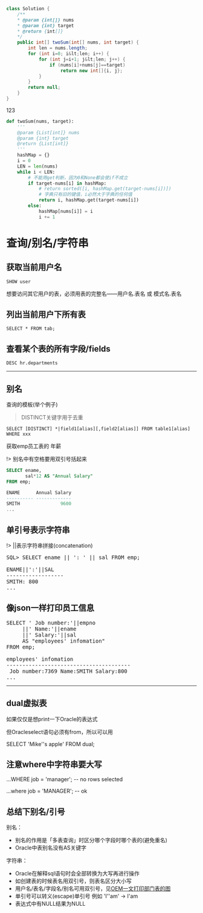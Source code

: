 ```java
class Solution {
    /**
    * @param {int[]} nums
    * @param {int} target
    * @return {int[]}
    */
    public int[] twoSum(int[] nums, int target) {
        int len = nums.length;
        for (int i=0; i&lt;len; i++) {
            for (int j=i+1; j&lt;len; j++) {
                if (nums[i]+nums[j]==target)
                    return new int[]{i, j};
            }
        }
        return null;
    }
}
```

123

```python
def twoSum(nums, target):
    '''
    @param {List[int]} nums
    @param {int} target
    @return {List[int]}
    '''
    hashMap = {}
    i = 0
    LEN = len(nums)
    while i < LEN:
        # 不能用get判断，因为0和None都会使if不成立
        if target-nums[i] in hashMap:
            # return sorted([i, hashMap.get(target-nums[i])])
            # 字典只有旧的键值，i必然大于字典的任何值
            return i, hashMap.get(target-nums[i])
        else:
            hashMap[nums[i]] = i
            i += 1
```

# 查询/别名/字符串

## 获取当前用户名

`SHOW user`

想要访问其它用户的表，必须用表的完整名——用户名.表名 或 模式名.表名

## 列出当前用户下所有表

`SELECT * FROM tab;`

## 查看某个表的所有字段/fields

`DESC hr.departments`

---

## 别名

查询的模板(举个例子)

> DISTINCT关键字用于去重

`SELECT [DISTINCT] *|field1[alias][,field2[alias]] FROM table1[alias] WHERE xxx`

获取emp员工表的 年薪

!> 别名中有空格要用双引号括起来

```sql
SELECT ename,
       sal*12 AS "Annual Salary"
FROM emp;

ENAME      Annual Salary
---------- -------------
SMITH               9600
...
```

## 单引号表示字符串

!> ||表示字符串拼接(concatenation)

<pre class="prettyprint lang-sql">
SQL> SELECT ename || ': ' || sal FROM emp;

ENAME||':'||SAL
------------------
SMITH: 800
...
</pre>

## 像json一样打印员工信息

<pre class="prettyprint lang-sql">
SELECT ' Job number:'||empno
     ||' Name:'||ename
     ||' Salary:'||sal
     AS "employees' infomation"
FROM emp;

employees' infomation
---------------------------------------
 Job number:7369 Name:SMITH Salary:800
...
</pre>

---

## dual虚拟表

如果仅仅是想print一下Oracle的表达式

但Oracleselect语句必须有from，所以可以用

SELECT 'Mike''s apple' FROM dual;

## 注意where中字符串要大写

...WHERE job = 'manager'; -- no rows selected

...where job = 'MANAGER'; -- ok

## 总结下别名/引号

别名：

- 别名的作用是「多表查询」时区分哪个字段时哪个表的(避免重名)
- Oracle中表别名没有AS关键字

字符串：

- Oracle在解释sql语句时会全部转换为大写再进行操作
- 如创建表的时候表名用双引号，则表名区分大小写
- 用户名/表名/字段名/别名可用双引号，见<a href="/img/oem-departments-data.png">OEM一文打印部门表的图</a>
- 单引号可以转义(escape)单引号 例如 'I''am' -> I'am
- 表达式中有NULL结果为NULL

<script src="/js/run.prettify.js"></script>